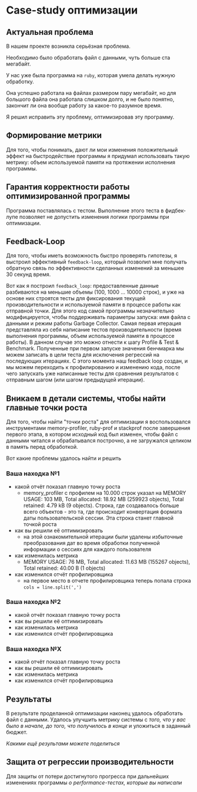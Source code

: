# Case-study оптимизации

## Актуальная проблема
В нашем проекте возникла серьёзная проблема.

Необходимо было обработать файл с данными, чуть больше ста мегабайт.

У нас уже была программа на `ruby`, которая умела делать нужную обработку.

Она успешно работала на файлах размером пару мегабайт, но для большого файла она работала слишком долго, и не было понятно, закончит ли она вообще работу за какое-то разумное время.

Я решил исправить эту проблему, оптимизировав эту программу.

## Формирование метрики
Для того, чтобы понимать, дают ли мои изменения положительный эффект на быстродействие программы я придумал использовать такую метрику: объем используемой памяти на протяжении исполнения программы.

## Гарантия корректности работы оптимизированной программы
Программа поставлялась с тестом. Выполнение этого теста в фидбек-лупе позволяет не допустить изменения логики программы при оптимизации.

## Feedback-Loop
Для того, чтобы иметь возможность быстро проверять гипотезы, я выстроил эффективный `feedback-loop`, который позволил мне получать обратную связь по эффективности сделанных изменений за меньшее 30 секунд время.

Вот как я построил `feedback_loop`: предоставленные данные разбиваются на меньшие объемы (100, 1000 ... 10000 строк), и уже на основе них строятся тесты для фиксирования текущей производительности и используемой памяти в процессе работы как отправной точки. Для этого код самой программы незначительно модифицируется, чтобы поддерживать параметры запуска: имя файла с данными и режим работы Garbage Collector. Самая первая итерация представляла из себя написание тестов производительности (время выполнения программы, объем используемой памяти в процессе работы). В данном случае это можно отнести к шагу Profile & Test & Benchmark. Полученные при первом запуске значения бенчмарка мы можем записать в цели теста для исключения регрессий на последующих итерациях.
С этого момента наш feedback loop создан, и мы можем переходить к профилированию и изменению кода, после чего запускать уже написанные тесты для сравнения результатов с отправным шагом (или шагом предыдущей итерации).

## Вникаем в детали системы, чтобы найти главные точки роста
Для того, чтобы найти "точки роста" для оптимизации я воспользовался инструментами memory-profiler, ruby-prof и stackprof после завершения первого этапа, в котором исходный код был изменен, чтобы файл с данными читался и обрабатывался построчно, а не загружался целиком в память перед обработкой.

Вот какие проблемы удалось найти и решить

### Ваша находка №1
- какой отчёт показал главную точку роста
  * memory_profiler с профилем на 10.000 строк указал на MEMORY USAGE: 103 MB, Total allocated: 18.92 MB (259923 objects), Total retained: 4.79 kB (9 objects). Строка, где создавалось больше всего объектов - это та, где происходит конвертация формата даты пользовательской сессии. Эта строка станет главной точкой роста
- как вы решили её оптимизировать
  * на этой ознакомительной итерации были удалены избыточные преобразования дат во время обработки полученной информации о сессиях для каждого пользователя
- как изменилась метрика
  * MEMORY USAGE: 76 MB, Total allocated: 11.63 MB (155267 objects), Total retained:  40.00 B (1 objects)
- как изменился отчёт профилировщика
  * на первое место в отчете профилировщика теперь попала строка `cols = line.split(',')`

### Ваша находка №2
- какой отчёт показал главную точку роста
- как вы решили её оптимизировать
- как изменилась метрика
- как изменился отчёт профилировщика

### Ваша находка №X
- какой отчёт показал главную точку роста
- как вы решили её оптимизировать
- как изменилась метрика
- как изменился отчёт профилировщика

## Результаты
В результате проделанной оптимизации наконец удалось обработать файл с данными.
Удалось улучшить метрику системы с *того, что у вас было в начале, до того, что получилось в конце* и уложиться в заданный бюджет.

*Какими ещё результами можете поделиться*

## Защита от регрессии производительности
Для защиты от потери достигнутого прогресса при дальнейших изменениях программы *о performance-тестах, которые вы написали*
